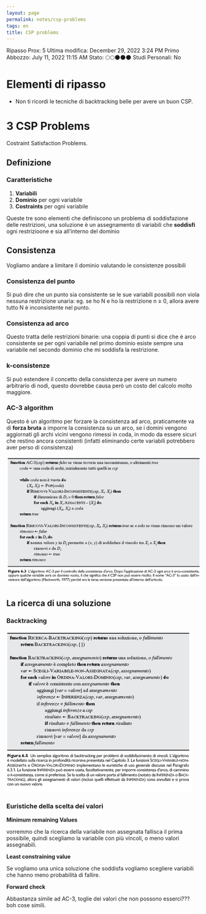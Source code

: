```yaml
---
layout: page
permalink: notes/csp-problems
tags: en
title: CSP problems
---
```


Ripasso Prox: 5
Ultima modifica: December 29, 2022 3:24 PM
Primo Abbozzo: July 11, 2022 11:15 AM
Stato: 🌕🌕🌑🌑🌑
Studi Personali: No

# Elementi di ripasso

- Non ti ricordi le tecniche di backtracking belle per avere un buon CSP.

# 3 CSP Problems

Costraint Satisfaction Problems.

## Definizione

### Caratteristiche

1. **Variabili**
2. **Dominio** per ogni variabile
3. **Costraints** per ogni variabile

Queste tre sono elementi che definiscono un problema di soddisfazione delle restrizioni, una soluzione è un assegnamento di variabili che **soddisfi** ogni restrizioone e sia all’interno del dominio

## Consistenza

Vogliamo andare a limitare il dominio valutando le consistenze possibili

### Consistenza del punto

Si può dire che un punto sia consistente se le sue variabili possibili non viola nessuna restrizione unaria: eg. se ho N e ho la restrizione n ≥ 0, allora avere tutto N è inconsistente nel punto.

### Consistenza ad arco

Questo tratta delle restrizioni binarie: una coppia di punti si dice che è arco consistente se per ogni variabile nel primo dominio esiste sempre una variabile nel secondo dominio che mi soddisfa la restrizione.

### k-consistenze

Si può estendere il concetto della consistenza per avere un numero arbitrario di nodi, questo dovrebbe causa però un costo del calcolo molto maggiore.

### AC-3 algorithm

Questo è un algoritmo per forzare la consistenza ad arco, praticamente va di **forza bruta** a imporre la consistenza su un arco, se i domini vengono aggiornati gli archi vicini vengono rimessi in coda, in modo da essere sicuri che restino ancora consistenti (infatti eliminando certe variabili potrebbero aver perso di consistenza)

<img src="/images/notes/image/universita/ex-notion/CSP problems/Untitled.png" alt="image/universita/ex-notion/CSP problems/Untitled">

## La ricerca di una soluzione

### Backtracking

<img src="/images/notes/image/universita/ex-notion/CSP problems/Untitled 1.png" alt="image/universita/ex-notion/CSP problems/Untitled 1">

### Euristiche della scelta dei valori

**Minimum remaining Values**

vorremmo che la ricerca della variabile non assegnata fallisca il prima possibile, quindi scegliamo la variabile con più vincoli, o meno valori assegnabili.

**Least  constraining value**

Se vogliamo una unica soluzione che soddisfa vogliamo scegliere variabili che hanno meno probabilità di fallire.

**Forward check**

Abbastanza simile ad AC-3, toglie dei valori che non possono esserci??? boh cose simili.